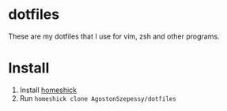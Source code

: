 # dotfiles
These are my dotfiles that I use for vim, zsh and other programs.

# Install
1. Install [homeshick](https://github.com/andsens/homeshick)
2. Run `homeshick clone AgostonSzepessy/dotfiles`
